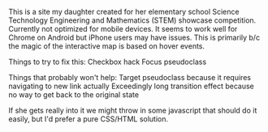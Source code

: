 This is a site my daughter created for her elementary school Science Technology Engineering and Mathematics (STEM) showcase competition.  Currently not optimized for mobile devices.  It seems to work well for Chrome on Android but iPhone users may have issues.  This is primarily b/c the magic of the interactive map is based on hover events.

Things to try to fix this:
Checkbox hack
Focus pseudoclass

Things that probably won't help:
Target pseudoclass because it requires navigating to new link actually
Exceedingly long transition effect because no way to get back to the original state

If she gets really into it we might throw in some javascript that should do it easily, but I'd prefer a pure CSS/HTML solution.
